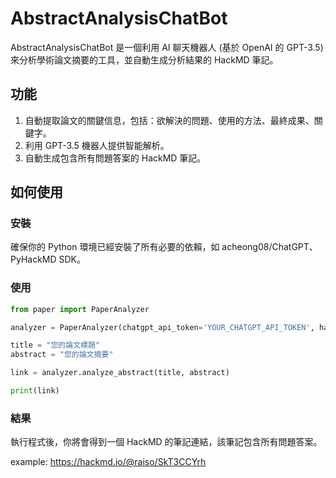# AbstractAnalysisChatBot
AbstractAnalysisChatBot 是一個利用 AI 聊天機器人 (基於 OpenAI 的 GPT-3.5) 來分析學術論文摘要的工具，並自動生成分析結果的 HackMD 筆記。

## 功能
1. 自動提取論文的關鍵信息，包括：欲解決的問題、使用的方法、最終成果、關鍵字。
2. 利用 GPT-3.5 機器人提供智能解析。
3. 自動生成包含所有問題答案的 HackMD 筆記。

## 如何使用
### 安裝
確保你的 Python 環境已經安裝了所有必要的依賴，如 acheong08/ChatGPT、PyHackMD SDK。

### 使用
```python
from paper import PaperAnalyzer

analyzer = PaperAnalyzer(chatgpt_api_token='YOUR_CHATGPT_API_TOKEN', hackmd_api_token='YOUR_HACKMD_API_TOKEN')

title = "您的論文標題"
abstract = "您的論文摘要"

link = analyzer.analyze_abstract(title, abstract)

print(link)
```
### 結果
執行程式後，你將會得到一個 HackMD 的筆記連結，該筆記包含所有問題答案。

example: https://hackmd.io/@raiso/SkT3CCYrh
